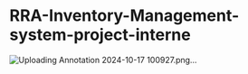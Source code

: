 # RRA-Inventory-Management-system-project-interne


![Uploading Annotation 2024-10-17 100927.png…]()
